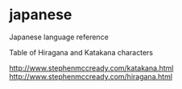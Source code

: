 # japanese
Japanese language reference

Table of Hiragana and Katakana characters

http://www.stephenmccready.com/katakana.html<br />
http://www.stephenmccready.com/hiragana.html
